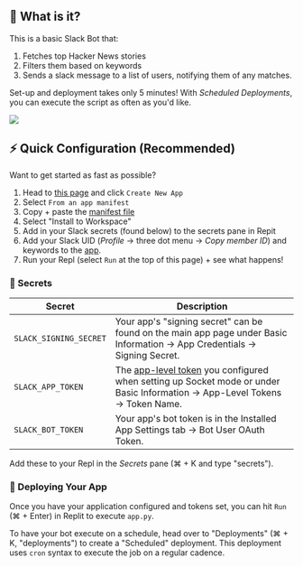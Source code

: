 ## 🤔 What is it?

This is a basic Slack Bot that:
1. Fetches top Hacker News stories
2. Filters them based on keywords
3. Sends a slack message to a list of users, notifying them of any matches.

Set-up and deployment takes only 5 minutes! With _Scheduled Deployments_, you can execute the script as often as you'd like.

![](assets/example.png)

## ⚡ Quick Configuration (Recommended) 

Want to get started as fast as possible? 

1. Head to [this page](https://api.slack.com/apps) and click `Create New App`
2. Select `From an app manifest`
3. Copy + paste the [manifest file](manifest.json)
4. Select "Install to Workspace"
5. Add in your Slack secrets (found below) to the secrets pane in Repit
6. Add your Slack UID (_Profile_ -> three dot menu -> _Copy member ID_) and keywords to the [app](https://replit.com/@replit-matt/Hackernews-Alert-Slackbot#app.py:68).
7. Run your Repl (select `Run` at the top of this page) + see what happens!

### 🔑 Secrets

| Secret                 | Description                                                                                                                                                                          |
|------------------------|--------------------------------------------------------------------------------------------------------------------------------------------------------------------------------------|
| `SLACK_SIGNING_SECRET` | Your app's "signing secret" can be found on the main app page under Basic Information -> App Credentials -> Signing Secret.                                                          |
| `SLACK_APP_TOKEN`      | The [app-level token](https://api.slack.com/authentication/token-types#app) you configured when setting up Socket mode or under Basic Information -> App-Level Tokens -> Token Name. |
| `SLACK_BOT_TOKEN`      | Your app's bot token is in the Installed App Settings tab -> Bot User OAuth Token.                                                                                                   |

Add these to your Repl in the _Secrets_ pane (⌘ + K and type "secrets").

### 🎽 Deploying Your App

Once you have your application configured and tokens set, you can hit `Run` (⌘ + Enter) in Replit to execute `app.py`. 

To have your bot execute on a schedule, head over to "Deployments" (⌘ + K, "deployments") to create a "Scheduled" deployment. This deployment uses `cron` syntax to execute the job on a regular cadence.